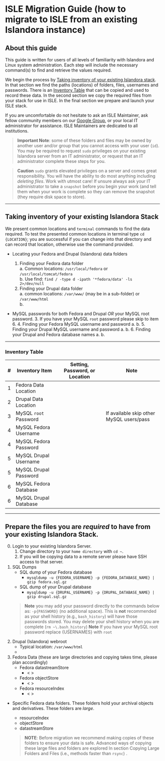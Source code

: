 
# ISLE Migration Guide (how to migrate to ISLE from an existing Islandora instance)

## About this guide
This guide is written for users of all levels of familiarity with Islandora and Linux system administration. Each step will include the necessary command(s) to find and retrieve the values required. 

We begin the process by [Taking inventory of your existing Islandora stack](#taking-inventory-of-your-existing-islandora-stack). In that section we find the paths (locations) of folders, files, usernames and passwords. There is an [Inventory Table](#inventory-table) that can be copied and used to record these data.  In the second section we copy the required files from your stack for use in ISLE. In the final section we prepare and launch your ISLE stack.

If you are uncomfortable do not hesitate to ask an ISLE Maintainer, ask fellow community members on our [Google Group](..), or your local IT administrator for assistance. ISLE Maintainers are dedicated to all institutions.

> **Important Note**: some of these folders and files may be owned by another user and/or group that you cannot access with your user (`id`).   You may be required to request `sudo` privileges on your existing Islandora server from an IT administrator, or request that an IT administrator complete these steps for you.  

> **Caution** `sudo` grants elevated privileges on a server and comes great responsibility.  You will have the ability to do most anything including _deleting files_. Work with utmost care! If unsure always ask your IT administrator to take a `snapshot` before you begin your work (and tell them when your work is complete so they can remove the snapshot (they require disk space to store).
---
## Taking inventory of your existing Islandora Stack
We present common locations and `terminal` commands to find the data required.  To test the presented common locations in terminal type `cd {LOCATION}`; you are successful if you can change into that directory and can record that location, otherwise use the command provided.

 - Locating your Fedora and Drupal (Islandora) data folders  
 	 1. Finding your Fedora data folder  
			 a. Common locations: `/usr/local/fedora` or `/usr/local/tomcat/fedora`  
			 b. Use find: `find / -type d -ipath '*fedora/data' -ls  2>/dev/null`  
	 2. Finding your Drupal data folder  
			 a. common locations: `/var/www/` (may be in a sub-folder) or   `/var/www/html`  
			 b. 

 - MySQL passwords for both Fedora and Drupal _OR_ your MySQL root password.
	 3. If you have your MySQL `root` password please skip to item 6.
	 4. Finding your Fedora MySQL username and password
		 a. 
		 b.
	 5. Finding your Drupal MySQL username and password
		 a.
		 b.
	 6.  Finding your Drupal and Fedora database names
		 a.
		 b. 
---
### Inventory Table
|#| Inventory Item | Setting, Password, or Location | Note |
|-|--|--|--|
|1| Fedora Data Location |  |
|2| Drupal Data Location |  | 
|3| MySQL `root` Password |  | If available skip other MySQL users/pass
|4| MySQL Fedora Username |  |
|4| MySQL Fedora Password |  |
|5| MySQL Drupal Username |  |
|5| MySQL Drupal Password |  |
|6| MySQL Fedora Database |  |
|6| MySQL Drupal Database |  |
---

## Prepare the files you are _required_ to have from your existing Islandora Stack.
0. Login to your existing Islandora Server. 
	1. Change directory to your `home directory` with `cd ~`. 
	2. If you will be copying data to a remote server please have SSH access to that server. 
1. SQL Dumps 
	 - SQL dump of your Fedora database
		- `mysqldump -u {FEDORA_USERNAME} -p {FEDORA_DATABASE_NAME} | gzip fedora.sql.gz`
	 - SQL dump of your Drupal database
		  - `mysqldump -u {DRUPAL_USERNAME} -p {DRUPAL_DATABASE_NAME} | gzip drupal.sql.gz`
	> **Note**  you may add your password directly to the commands below as: `-p{PASSWORD}` (no additional space).
	This is **not** recommended as your shell history (e.g., `bash_history`) will have those passwords stored. You may delete your shell history when you are complete (`rm ~\.bash_history`)
	**Note** If you have your MySQL root password replace {USERNAMES} with `root`
  2. Drupal (Islandora) webroot
		- Typical location: `/var/www/html` 
		- 
 3. Fedora Data	(these are large directories and copying takes time, please plan accordingly)
	- Fedora datastreamStore
		- < >
	- Fedora objectStore
		- < >
	- Fedora resourceIndex
		- < >

 - Specific Fedora data folders. These folders hold your archival objects and derivatives. 
 These folders are _large_.
	- resourceIndex
	- objectStore
	- datastreamStore

	>  **NOTE**: Before migration we recommend making copies of these folders to ensure your data is safe.
	> Advanced ways of copying these large files and folders are explored In section Copying Large Folders and Files (i.e., methods faster than `rsync`) .

<!--stackedit_data:
eyJoaXN0b3J5IjpbNjA5NDkwMzk1LC0xMTEyMDcwMTk1LDYxND
c0NTk5OSw4MzQyNDMzNDldfQ==
-->